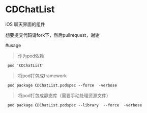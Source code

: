 # CDChatList
iOS 聊天界面的组件


想要提交代码请fork下，然后pullrequest，谢谢


#usage

>  作为pod依赖

```
 pod 'CDChatList'
```

>  将pod打包成framework

```
 pod package CDChatList.podspec --force  -verbose
```

>  将pod打包成静态库（需要手动处理资源文件）

```
 pod package CDChatList.podspec --library  --force  -verbose
```